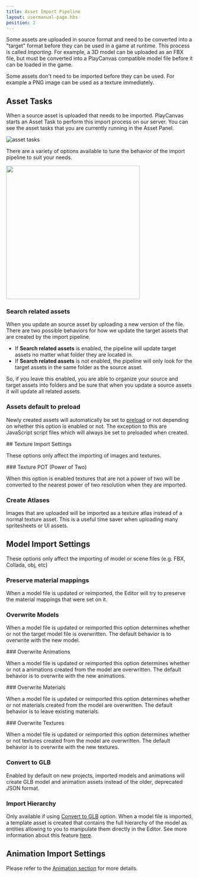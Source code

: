 ```yaml
---
title: Asset Import Pipeline
layout: usermanual-page.hbs
position: 2
---
```


Some assets are uploaded in source format and need to be converted into a "target" format before they can be used in a game at runtime. This process is called *Importing*. For example, a 3D model can be uploaded as an FBX file, but must be converted into a PlayCanvas compatible model file before it can be loaded in the game.

Some assets don't need to be imported before they can be used. For example a PNG image can be used as a texture immediately.

## Asset Tasks

When a source asset is uploaded that needs to be imported. PlayCanvas starts an Asset Task to perform this import process on our server. You can see the asset tasks that you are currently running in the Asset Panel.

![asset tasks][1]

There are a variety of options available to tune the behavior of the import pipeline to suit your needs.

<img loading="lazy" src="/images/user-manual/assets/import-pipeline/asset-tasks.png" width="360">

### Search related assets

When you update an source asset by uploading a new version of the file. There are two possible behaviors for how we update the target assets that are created by the import pipeline.

* If **Search related assets** is enabled, the pipeline will update target assets no matter what folder they are located in.
* If **Search related assets** is not enabled, the pipeline will only look for the target assets in the same folder as the source asset.

So, if you leave this enabled, you are able to organize your source and target assets into folders and be sure that when you update a source assets it will update all related assets.

### Assets default to preload

Newly created assets will automatically be set to [preload][2] or not depending on whether this option is enabled or not. The exception to this are JavaScript script files which will always be set to preloaded when created.

## Texture Import Settings

These options only affect the importing of images and textures.

### Texture POT (Power of Two)

When this option is enabled textures that are not a power of two will be converted to the nearest power of two resolution when they are imported.

### Create Atlases

Images that are uploaded will be imported as a texture atlas instead of a normal texture asset. This is a useful time saver when uploading many spritesheets or UI assets.

## Model Import Settings

These options only affect the importing of model or scene files (e.g. FBX, Collada, obj, etc)

### Preserve material mappings

When a model file is updated or reimported, the Editor will try to preserve the material mappings that were set on it.

### Overwrite Models

When a model file is updated or reimported this option determines whether or not the target model file is overwritten. The default behavior is to overwrite with the new model.

### Overwrite Animations

When a model file is updated or reimported this option determines whether or not a animations created from the model are overwritten. The default behavior is to overwrite with the new animations.

### Overwrite Materials

When a model file is updated or reimported this option determines whether or not materials created from the model are overwritten. The default behavior is to leave existing materials.

### Overwrite Textures

When a model file is updated or reimported this option determines whether or not textures created from the model are overwritten. The default behavior is to overwrite with the new textures.

### Convert to GLB

Enabled by default on new projects, imported models and animations will create GLB model and animation assets instead of the older, deprecated JSON format.

### Import Hierarchy

Only available if using [Convert to GLB](#convert-to-glb) option. When a model file is imported, a template asset is created that contains the full hierarchy of the model as entities allowing to you to manipulate them directly in the Editor. See more information about this feature [here][3].

## Animation Import Settings

Please refer to the [Animation section][4] for more details.

[1]: /images/user-manual/assets/import-pipeline/asset-tasks-full.jpg
[2]: /user-manual/assets/preloading-and-streaming/
[3]: /user-manual/assets/import-pipeline/import-hierarchy/
[4]: /user-manual/assets/animation/
